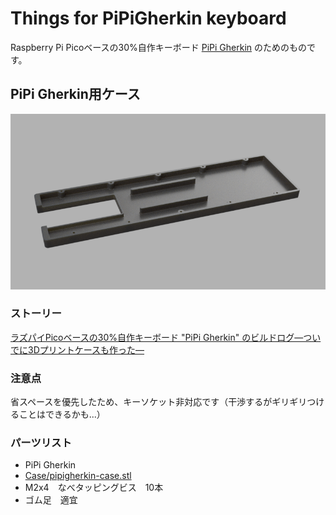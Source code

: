 # Things for PiPiGherkin keyboard

Raspberry Pi Picoベースの30%自作キーボード [PiPi Gherkin](https://talpkeyboard.net/items/60ab41e10e24033744e21b93) のためのものです。

## PiPi Gherkin用ケース

![img](https://github.com/atsuyuki/things-for-pipigherkin-keyboard/blob/main/PIPI_Gherkin_case_v3.png?raw=true)

### ストーリー

[ラズパイPicoベースの30%自作キーボード "PiPi Gherkin" のビルドログ—ついでに3Dプリントケースも作った—](https://www.creativity-ape.com/entry/2021/07/24/180000#%E3%82%B1%E3%83%BC%E3%82%B9%E3%82%82%E3%81%A4%E3%81%8F%E3%82%8D%E3%81%86)

### 注意点

省スペースを優先したため、キーソケット非対応です（干渉するがギリギリつけることはできるかも...）

### パーツリスト

- PiPi Gherkin
- [Case/pipigherkin-case.stl](https://github.com/atsuyuki/things-for-pipigherkin-keyboard/blob/main/Case/pipigherkin-case.stl)
- M2x4　なべタッピングビス　10本
- ゴム足　適宜

